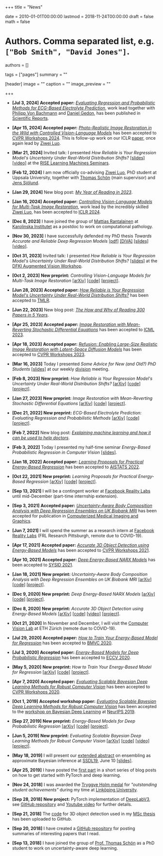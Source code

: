 +++
title = "News"

date = 2010-01-01T00:00:00
lastmod = 2018-11-24T00:00:00
draft = false
math = false

# Authors. Comma separated list, e.g. `["Bob Smith", "David Jones"]`.
authors = []

tags = ["pages"]
summary = ""

[header]
image = ""
caption = ""
image_preview = ""


+++

- <b>[Jul 3, 2024]</b> <b>Accepted paper:</b> [_Evaluating Regression and Probabilistic Methods for ECG-Based Electrolyte Prediction_](/publication/regressionecg/), work lead together with [Philipp Von Bachmann](https://de.linkedin.com/in/philipp-vonbachmann) and [Daniel Gedon](https://dgedon.github.io/), has been published in [Scientific Reports](https://www.nature.com/srep/).

- <b>[Apr 15, 2024]</b> <b>Accepted paper:</b> [_Photo-Realistic Image Restoration in the Wild with Controlled Vision-Language Models_](/publication/daclip-ir/) has been accepted to [CVPR Workshops 2024](https://cvlai.net/ntire/2024/). This is follow-up work on our ICLR [paper](/publication/da_clip/), once again lead by [Ziwei Luo](https://algolzw.github.io/).

- <b>[Mar 21, 2024]</b> Invited talk: I presented _How Reliable is Your Regression Model's Uncertainty Under Real-World Distribution Shifts?_ [[slides]](/files/talk_240321_slides_handout.pdf) [[video]](https://youtu.be/QGGP1zsq7Sc?si=-ZznIv-2Td6kAma3) at the [RISE Learning Machines Seminars](https://www.ri.se/en/learningmachinesseminars).

- <b>[Feb 12, 2024]</b> I am now officially co-advising [Ziwei Luo](https://algolzw.github.io/), PhD student at Uppsala University, together with [Thomas Schön](https://user.it.uu.se/~thosc112/) (main supervisor) and [Jens Sjölund](https://jsjol.github.io/).  

- <b>[Jan 29, 2024]</b> New blog post: [_My Year of Reading in 2023_](/post/year_of_reading_2023/).

- <b>[Jan 16, 2024]</b> <b>Accepted paper:</b> [_Controlling Vision-Language Models for Multi-Task Image Restoration_](/publication/da_clip/), work lead by the incredibly skilled [Ziwei Luo](https://algolzw.github.io/), has been accepted to [ICLR 2024](https://iclr.cc/Conferences/2024).

- <b>[Dec 8, 2023]</b> I have joined the group of [Mattias Rantalainen](https://ki.se/en/people/mattias-rantalainen) at [Karolinska Institutet](https://ki.se/en) as a postdoc to work on computational pathology.

- <b>[Nov 30, 2023]</b> I have successfully defended my PhD thesis _Towards Accurate and Reliable Deep Regression Models_ [[pdf]](/files/thesis.pdf) [[DiVA]](https://urn.kb.se/resolve?urn=urn:nbn:se:uu:diva-513727) [[slides]](/files/defense_slides_handout.pdf) [[video]](https://youtu.be/tkmi-b48VMY?si=6ETZoBJLEm5dMfIl).

- <b>[Oct 31, 2023]</b> Invited talk: I presented _How Reliable is Your Regression Model's Uncertainty Under Real-World Distribution Shifts?_ [[slides]](/files/talk_231031_slides.pdf) at the [DFKI Augmented Vision Workshop](https://www.dfki.de/en/web/research/research-departments/augmented-vision).

- <b>[Oct 2, 2023]</b> <b>New preprint:</b> <i>Controlling Vision-Language Models for Multi-Task Image Restoration</i> [[arXiv]](https://arxiv.org/abs/2310.01018) [[code]](https://github.com/Algolzw/daclip-uir) [[project]](https://algolzw.github.io/daclip-uir/).

- <b>[Jun 28, 2023]</b> <b>Accepted paper:</b> [_How Reliable is Your Regression Model's Uncertainty Under Real-World Distribution Shifts?_](/publication/regression_uncertainty/) has been accepted to [TMLR](https://jmlr.org/tmlr/).

- <b>[Jun 22, 2023]</b> New blog post: [_The How and Why of Reading 300 Papers in 5 Years_](/post/phd_of_reading/).

- <b>[Apr 25, 2023]</b> <b>Accepted paper:</b> [_Image Restoration with Mean-Reverting Stochastic Differential Equations_](/publication/ir_sde/) has been accepted to [ICML 2023](https://icml.cc/Conferences/2023).

- <b>[Apr 18, 2023]</b> <b>Accepted paper:</b> [_Refusion: Enabling Large-Size Realistic Image Restoration with Latent-Space Diffusion Models_](/publication/refusion/) has been accepted to [CVPR Workshops 2023](https://cvlai.net/ntire/2023/).

- <b>[Mar 16, 2023]</b> Today I presented _Some Advice for New (and Old?) PhD Students_ [[slides]](/files/phd_advice_slides.pdf) at our weekly [division](https://www.it.uu.se/about_us/divisions/systems_and_control) meeting.

- <b>[Feb 8, 2023]</b> <b>New preprint:</b> <i>How Reliable is Your Regression Model's Uncertainty Under Real-World Distribution Shifts?</i> [[arXiv]](https://arxiv.org/abs/2302.03679) [[code]](https://github.com/fregu856/regression_uncertainty) [[project]](/publication/regression_uncertainty/).

- <b>[Jan 27, 2023]</b> <b>New preprint:</b> <i>Image Restoration with Mean-Reverting Stochastic Differential Equations</i> [[arXiv]](https://arxiv.org/abs/2301.11699) [[code]](https://github.com/Algolzw/image-restoration-sde) [[project]](https://algolzw.github.io/ir-sde/index.html).

- <b>[Dec 21, 2022]</b> <b>New preprint:</b> <i>ECG-Based Electrolyte Prediction: Evaluating Regression and Probabilistic Methods</i> [[arXiv]](https://arxiv.org/abs/2212.13890) [[code]](https://github.com/philippvb/ecg-electrolyte-regression) [[project]](/publication/regressionecg/).

- <b>[Feb 7, 2022]</b> New blog post: [_Explaining machine learning and how it can be used to help doctors_](/post/explaining_ml/).

- <b>[Feb 3, 2022]</b> Today I presented my half-time seminar _Energy-Based Probabilistic Regression in Computer Vision_ [[slides]](/files/halftime_slides.pdf).

- <b>[Jan 18, 2022]</b> <b>Accepted paper:</b> [_Learning Proposals for Practical Energy-Based Regression_](/publication/ebms_proposals/) has been accepted to [AISTATS 2022](https://aistats.org/aistats2022/).

- <b>[Oct 22, 2021]</b> <b>New preprint:</b> <i>Learning Proposals for Practical Energy-Based Regression</i> [[arXiv]](https://arxiv.org/abs/2110.11948) [[code]](https://github.com/fregu856/ebms_proposals) [[project]](/publication/ebms_proposals/).

- <b>[Sep 13, 2021]</b> I will be a contingent worker at [Facebook Reality Labs](https://tech.fb.com/ar-vr/) until mid-December (part-time internship extension).

- <b>[Sep 3, 2021]</b> <b>Accepted paper:</b> [_Uncertainty-Aware Body Composition Analysis with Deep Regression Ensembles on UK Biobank MRI_](/publication/mri_regression/) has been accepted for publication in [Computerized Medical Imaging and Graphics](https://www.journals.elsevier.com/computerized-medical-imaging-and-graphics).

- <b>[Jun 7, 2021]</b> I will spend the summer as a research intern at [Facebook Reality Labs](https://tech.fb.com/ar-vr/) (FRL Research Pittsburgh, remote due to COVID-19).

- <b>[Apr 17, 2021]</b> <b>Accepted paper:</b> [_Accurate 3D Object Detection using Energy-Based Models_](/publication/ebms_3dod/) has been accepted to [CVPR Workshops 2021](http://cvpr2021.wad.vision/).

- <b>[Apr 10, 2021]</b> <b>Accepted paper:</b> [_Deep Energy-Based NARX Models_](/publication/ebms_narx/) has been accepted to [SYSID 2021](https://www.sysid2021.org/).

- <b>[Jan 18, 2021]</b> <b>New preprint:</b> <i>Uncertainty-Aware Body Composition Analysis with Deep Regression Ensembles on UK Biobank MRI</i> [[arXiv]](https://arxiv.org/abs/2101.06963) [[code]](https://github.com/tarolangner/mri-biometry) [[project]](/publication/mri_regression/).

- <b>[Dec 9, 2020]</b> <b>New preprint:</b> <i>Deep Energy-Based NARX Models</i> [[arXiv]](https://arxiv.org/abs/2012.04136) [[code]](https://github.com/jnh277/ebm_arx) [[project]](/publication/ebms_narx/).

- <b>[Dec 8, 2020]</b> <b>New preprint:</b> <i>Accurate 3D Object Detection using Energy-Based Models</i> [[arXiv]](https://arxiv.org/abs/2012.04634) [[code]](https://github.com/fregu856/ebms_3dod) [[video]](https://youtu.be/7JP6V818bh0) [[project]](/publication/ebms_3dod/).

- <b>[Oct 21, 2020]</b> In November and December, I will visit the [Computer Vision Lab](https://vision.ee.ethz.ch/) at ETH Zürich (remote due to COVID-19).

- <b>[Jul 29, 2020]</b> <b>Accepted paper:</b> [_How to Train Your Energy-Based Model for Regression_](/publication/ebms_regression/) has been accepted to [BMVC 2020](http://www.bmvc2020.com/).

- <b>[Jul 3, 2020]</b> <b>Accepted paper:</b> [_Energy-Based Models for Deep Probabilistic Regression_](/publication/dctd/) has been accepted to [ECCV 2020](https://eccv2020.eu/).

- <b>[May 5, 2020]</b> <b>New preprint:</b> <i>How to Train Your Energy-Based Model for Regression</i> [[arXiv]](https://arxiv.org/abs/2005.01698) [[code]](https://github.com/fregu856/ebms_regression) [[project]](/publication/ebms_regression/).

- <b>[Apr 7, 2020]</b> <b>Accepted paper:</b> [_Evaluating Scalable Bayesian Deep Learning Methods for Robust Computer Vision_](/publication/evaluating_bdl/) has been accepted to [CVPR Workshops 2020](https://sites.google.com/view/saiad2020/home?authuser=0).

- <b>[Oct 1, 2019]</b> <b>Accepted workshop paper:</b> [_Evaluating Scalable Bayesian Deep Learning Methods for Robust Computer Vision_](/publication/evaluating_bdl/) has been accepted to the [workshop on Bayesian Deep Learning](http://bayesiandeeplearning.org/) at [NeurIPS 2019](https://neurips.cc/).

- <b>[Sep 27, 2019]</b> <b>New preprint:</b> <i>Energy-Based Models for Deep Probabilistic Regression</i> [[arXiv]](https://arxiv.org/abs/1909.12297) [[code]](https://github.com/fregu856/ebms_regression) [[project]](http://www.fregu856.com/publication/dctd/).

- <b>[Jun 5, 2019]</b> <b>New preprint:</b> <i>Evaluating Scalable Bayesian Deep Learning Methods for Robust Computer Vision</i> [[arXiv]](https://arxiv.org/abs/1906.01620) [[code]](https://github.com/fregu856/evaluating_bdl) [[video]](https://youtu.be/CabPVqtzsOI) [[project]](http://www.fregu856.com/publication/evaluating_bdl/).

- <b>[May 18, 2019]</b> I will present our [extended abstract](/publication/ssdl2019/) on ensembling as approximate Bayesian inference at [SSDL19](http://ssba.org.se/ssdl2019/), June 10 [[slides]](/files/ssdl19_slides.pdf).

- <b>[Apr 25, 2019]</b> I have posted the [first part](/post/19apr) in a short series of blog posts on how to get started with PyTorch and deep learning.

- <b>[Nov 24, 2018]</b> I was awarded the <a href="https://www.lith.liu.se/examenshogtid/tryggve-holm-medalj-och-diplom?l=sv" target="_blank">Tryggve Holm medal</a> for <i>"outstanding student achievements"</i> during my time at <a href="https://liu.se/en" target="_blank">Linköping University</a>.

- <b>[Sep 28, 2018]</b> <b>New project:</b> PyTorch implementation of <a href="https://arxiv.org/abs/1706.05587" target="_blank">DeepLabV3</a>, see <a href="https://github.com/fregu856/deeplabv3" target="_blank">GitHub repository</a> and <a href="https://youtu.be/9e2x4dDRB-k" target="_blank">Youtube video</a> for further details.

- <b>[Sep 21, 2018]</b> The <a href="https://github.com/fregu856/3DOD_thesis" target="_blank">code</a> for 3D object detection used in my <a href="http://urn.kb.se/resolve?urn=urn:nbn:se:liu:diva-148585" target="_blank">MSc thesis</a> has been uploaded to GitHub.

- <b>[Sep 20, 2018]</b> I have created a <a href="https://github.com/fregu856/papers" target="_blank">GitHub repository</a> for posting summaries of interesting papers that I read.

- <b>[Sep 13, 2018]</b> I have joined the group of <a href="http://user.it.uu.se/~thosc112/" target="_blank">Prof. Thomas Schön</a> as a PhD student to work on uncertainty-aware deep learning.
